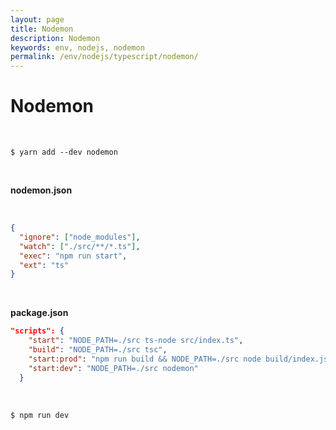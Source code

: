 ```yaml
---
layout: page
title: Nodemon
description: Nodemon
keywords: env, nodejs, nodemon
permalink: /env/nodejs/typescript/nodemon/
---
```


# Nodemon

<br/>

```
$ yarn add --dev nodemon
```

<br/>

**nodemon.json**

<br/>

```json
{
  "ignore": ["node_modules"],
  "watch": ["./src/**/*.ts"],
  "exec": "npm run start",
  "ext": "ts"
}
```

<br/>

**package.json**

```json
"scripts": {
    "start": "NODE_PATH=./src ts-node src/index.ts",
    "build": "NODE_PATH=./src tsc",
    "start:prod": "npm run build && NODE_PATH=./src node build/index.js",
    "start:dev": "NODE_PATH=./src nodemon"
  }
```

<br/>

```
$ npm run dev
```
